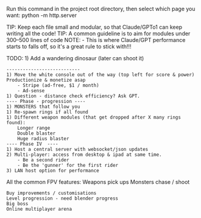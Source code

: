 
Run this command in the project root directory, then select which page you want:
	python -m http.server

TIP: Keep each file small and modular, so that Claude/GPTo1 can keep writing all the code!
TIP: A common guideline is to aim for modules under 300–500 lines of code
	NOTE: - This is where Claude/GPT performance starts to falls off, so it's a great rule to stick with!!!


TODO:
	1) Add a wandering dinosaur (later can shoot it)


	---------------------------
	1) Move the white console out of the way (top left for score & power)
	Productionize & monetize asap
		- Stripe (ad-free, $1 / month)
		- Ad-sense 
	1) Question - distance check efficiency? Ask GPT.
	---- Phase - progression ----
	1) MONSTERS that follow you
	1) Re-spawn rings if all found
	1) Different weapon modules (that get dropped after X many rings found):
		Longer range
		Double blaster
		Huge radius blaster
	---- Phase IV  ----
	1) Host a central server with websocket/json updates 
	2) Multi-player: access from desktop & ipad at same time.
		- Be a second rider
		- Be the 'gunner' for the first rider
	3) LAN host option for performance 


All the common FPV features:
	Weapons pick ups
	Monsters chase / shoot

	Buy improvements / customisations
	Level progression - need blender progress 
	Big boss
	Online multiplayer arena
		
